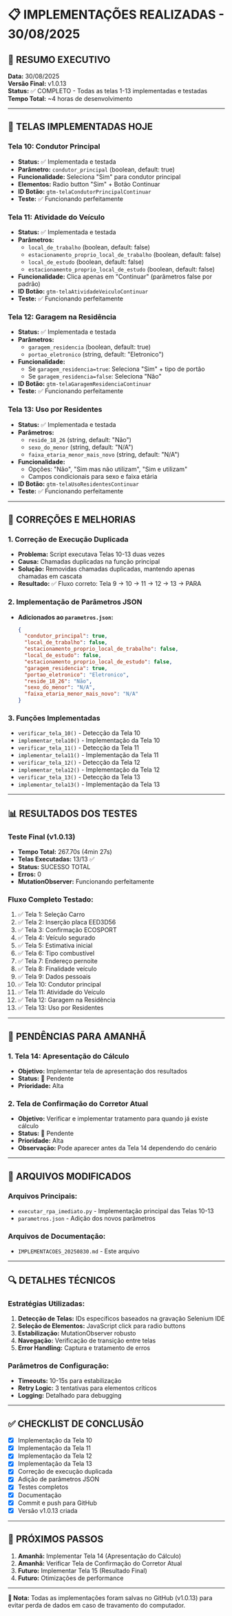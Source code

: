# 📋 IMPLEMENTAÇÕES REALIZADAS - 30/08/2025

## 🎯 **RESUMO EXECUTIVO**
**Data:** 30/08/2025  
**Versão Final:** v1.0.13  
**Status:** ✅ COMPLETO - Todas as telas 1-13 implementadas e testadas  
**Tempo Total:** ~4 horas de desenvolvimento  

---

## 🚀 **TELAS IMPLEMENTADAS HOJE**

### **Tela 10: Condutor Principal**
- **Status:** ✅ Implementada e testada
- **Parâmetro:** `condutor_principal` (boolean, default: true)
- **Funcionalidade:** Seleciona "Sim" para condutor principal
- **Elementos:** Radio button "Sim" + Botão Continuar
- **ID Botão:** `gtm-telaCondutorPrincipalContinuar`
- **Teste:** ✅ Funcionando perfeitamente

### **Tela 11: Atividade do Veículo**
- **Status:** ✅ Implementada e testada
- **Parâmetros:** 
  - `local_de_trabalho` (boolean, default: false)
  - `estacionamento_proprio_local_de_trabalho` (boolean, default: false)
  - `local_de_estudo` (boolean, default: false)
  - `estacionamento_proprio_local_de_estudo` (boolean, default: false)
- **Funcionalidade:** Clica apenas em "Continuar" (parâmetros false por padrão)
- **ID Botão:** `gtm-telaAtividadeVeiculoContinuar`
- **Teste:** ✅ Funcionando perfeitamente

### **Tela 12: Garagem na Residência**
- **Status:** ✅ Implementada e testada
- **Parâmetros:**
  - `garagem_residencia` (boolean, default: true)
  - `portao_eletronico` (string, default: "Eletronico")
- **Funcionalidade:** 
  - Se `garagem_residencia=true`: Seleciona "Sim" + tipo de portão
  - Se `garagem_residencia=false`: Seleciona "Não"
- **ID Botão:** `gtm-telaGaragemResidenciaContinuar`
- **Teste:** ✅ Funcionando perfeitamente

### **Tela 13: Uso por Residentes**
- **Status:** ✅ Implementada e testada
- **Parâmetros:**
  - `reside_18_26` (string, default: "Não")
  - `sexo_do_menor` (string, default: "N/A")
  - `faixa_etaria_menor_mais_novo` (string, default: "N/A")
- **Funcionalidade:**
  - Opções: "Não", "Sim mas não utilizam", "Sim e utilizam"
  - Campos condicionais para sexo e faixa etária
- **ID Botão:** `gtm-telaUsoResidentesContinuar`
- **Teste:** ✅ Funcionando perfeitamente

---

## 🔧 **CORREÇÕES E MELHORIAS**

### **1. Correção de Execução Duplicada**
- **Problema:** Script executava Telas 10-13 duas vezes
- **Causa:** Chamadas duplicadas na função principal
- **Solução:** Removidas chamadas duplicadas, mantendo apenas chamadas em cascata
- **Resultado:** ✅ Fluxo correto: Tela 9 → 10 → 11 → 12 → 13 → PARA

### **2. Implementação de Parâmetros JSON**
- **Adicionados ao `parametros.json`:**
  ```json
  {
    "condutor_principal": true,
    "local_de_trabalho": false,
    "estacionamento_proprio_local_de_trabalho": false,
    "local_de_estudo": false,
    "estacionamento_proprio_local_de_estudo": false,
    "garagem_residencia": true,
    "portao_eletronico": "Eletronico",
    "reside_18_26": "Não",
    "sexo_do_menor": "N/A",
    "faixa_etaria_menor_mais_novo": "N/A"
  }
  ```

### **3. Funções Implementadas**
- `verificar_tela_10()` - Detecção da Tela 10
- `implementar_tela10()` - Implementação da Tela 10
- `verificar_tela_11()` - Detecção da Tela 11
- `implementar_tela11()` - Implementação da Tela 11
- `verificar_tela_12()` - Detecção da Tela 12
- `implementar_tela12()` - Implementação da Tela 12
- `verificar_tela_13()` - Detecção da Tela 13
- `implementar_tela13()` - Implementação da Tela 13

---

## 📊 **RESULTADOS DOS TESTES**

### **Teste Final (v1.0.13)**
- **Tempo Total:** 267.70s (4min 27s)
- **Telas Executadas:** 13/13 ✅
- **Status:** SUCESSO TOTAL
- **Erros:** 0
- **MutationObserver:** Funcionando perfeitamente

### **Fluxo Completo Testado:**
1. ✅ Tela 1: Seleção Carro
2. ✅ Tela 2: Inserção placa EED3D56
3. ✅ Tela 3: Confirmação ECOSPORT
4. ✅ Tela 4: Veículo segurado
5. ✅ Tela 5: Estimativa inicial
6. ✅ Tela 6: Tipo combustível
7. ✅ Tela 7: Endereço pernoite
8. ✅ Tela 8: Finalidade veículo
9. ✅ Tela 9: Dados pessoais
10. ✅ Tela 10: Condutor principal
11. ✅ Tela 11: Atividade do Veículo
12. ✅ Tela 12: Garagem na Residência
13. ✅ Tela 13: Uso por Residentes

---

## 🎯 **PENDÊNCIAS PARA AMANHÃ**

### **1. Tela 14: Apresentação do Cálculo**
- **Objetivo:** Implementar tela de apresentação dos resultados
- **Status:** 🔄 Pendente
- **Prioridade:** Alta

### **2. Tela de Confirmação do Corretor Atual**
- **Objetivo:** Verificar e implementar tratamento para quando já existe cálculo
- **Status:** 🔄 Pendente
- **Prioridade:** Alta
- **Observação:** Pode aparecer antes da Tela 14 dependendo do cenário

---

## 📁 **ARQUIVOS MODIFICADOS**

### **Arquivos Principais:**
- `executar_rpa_imediato.py` - Implementação principal das Telas 10-13
- `parametros.json` - Adição dos novos parâmetros

### **Arquivos de Documentação:**
- `IMPLEMENTACOES_20250830.md` - Este arquivo

---

## 🔍 **DETALHES TÉCNICOS**

### **Estratégias Utilizadas:**
1. **Detecção de Telas:** IDs específicos baseados na gravação Selenium IDE
2. **Seleção de Elementos:** JavaScript click para radio buttons
3. **Estabilização:** MutationObserver robusto
4. **Navegação:** Verificação de transição entre telas
5. **Error Handling:** Captura e tratamento de erros

### **Parâmetros de Configuração:**
- **Timeouts:** 10-15s para estabilização
- **Retry Logic:** 3 tentativas para elementos críticos
- **Logging:** Detalhado para debugging

---

## ✅ **CHECKLIST DE CONCLUSÃO**

- [x] Implementação da Tela 10
- [x] Implementação da Tela 11
- [x] Implementação da Tela 12
- [x] Implementação da Tela 13
- [x] Correção de execução duplicada
- [x] Adição de parâmetros JSON
- [x] Testes completos
- [x] Documentação
- [x] Commit e push para GitHub
- [x] Versão v1.0.13 criada

---

## 🚀 **PRÓXIMOS PASSOS**

1. **Amanhã:** Implementar Tela 14 (Apresentação do Cálculo)
2. **Amanhã:** Verificar Tela de Confirmação do Corretor Atual
3. **Futuro:** Implementar Tela 15 (Resultado Final)
4. **Futuro:** Otimizações de performance

---

**📝 Nota:** Todas as implementações foram salvas no GitHub (v1.0.13) para evitar perda de dados em caso de travamento do computador.

